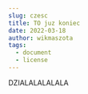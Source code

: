 ```yaml
---
slug: czesc
title: TO juz koniec
date: 2022-03-18
author: wikmaszota
tags:
  - document
  - license
---
```

DZIALALALALALA